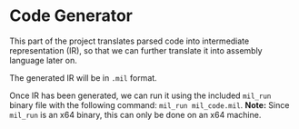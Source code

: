 # Code Generator

This part of the project translates parsed code into intermediate representation (IR), so that we can further translate it into assembly language later on.


The generated IR will be in `.mil` format. 


Once IR has been generated, we can run it using the included `mil_run` binary file with the following command: `mil_run mil_code.mil`.
**Note:** Since `mil_run` is an x64 binary, this can only be done on an x64 machine.

